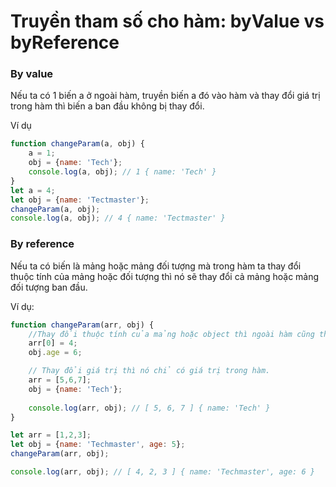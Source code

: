 # Truyền tham số cho hàm: byValue vs byReference

### By value

Nếu ta có 1 biến a ở ngoài hàm, truyền biến a đó vào hàm và thay đổi giá trị trong hàm thì biến a ban đầu không bị thay đổi.

Ví dụ

```javascript
function changeParam(a, obj) {
    a = 1;
    obj = {name: 'Tech'};
    console.log(a, obj); // 1 { name: 'Tech' }
}
let a = 4;
let obj = {name: 'Tectmaster'};
changeParam(a, obj);
console.log(a, obj); // 4 { name: 'Tectmaster' }
```

### By reference

Nếu ta có biến là mảng hoặc mảng đối tượng mà trong hàm ta thay đổi thuộc tính của mảng hoặc đối tượng thì nó sẽ thay đổi cả mảng hoặc mảng đối tượng ban đầu.

Ví dụ:

```javascript
function changeParam(arr, obj) {
    //Thay đổi thuộc tính của mảng hoặc object thì ngoài hàm cũng thay đổi
    arr[0] = 4;
    obj.age = 6;

    // Thay đổi giá trị thì nó chỉ có giá trị trong hàm.
    arr = [5,6,7];
    obj = {name: 'Tech'};
    
    console.log(arr, obj); // [ 5, 6, 7 ] { name: 'Tech' }
}

let arr = [1,2,3];
let obj = {name: 'Techmaster', age: 5};
changeParam(arr, obj);

console.log(arr, obj); // [ 4, 2, 3 ] { name: 'Techmaster', age: 6 }
```

